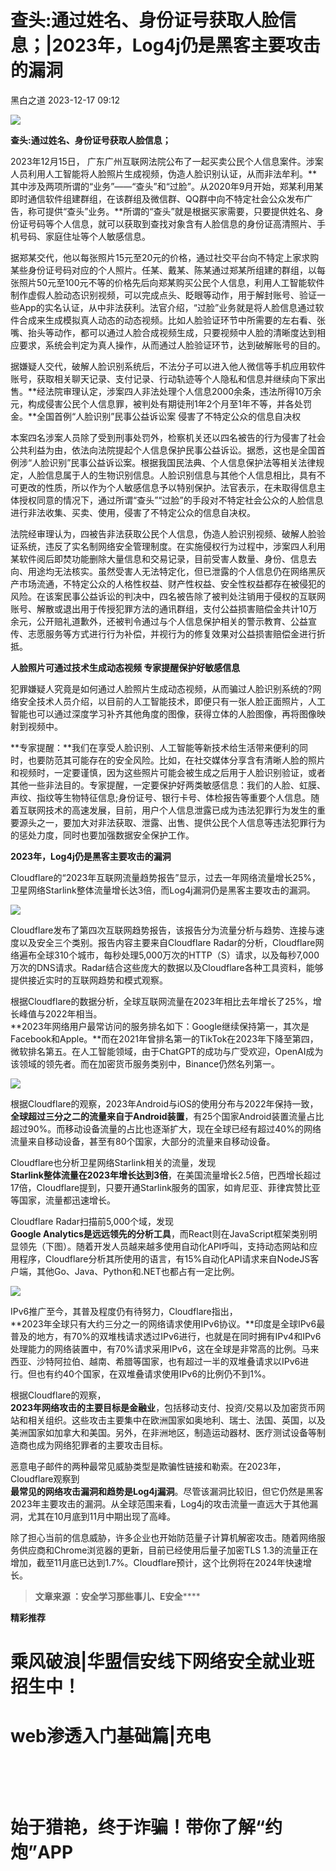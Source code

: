 #  查头:通过姓名、身份证号获取人脸信息；|2023年，Log4j仍是黑客主要攻击的漏洞   
 黑白之道   2023-12-17 09:12  
  
![](https://mmbiz.qpic.cn/mmbiz_gif/3xxicXNlTXLicwgPqvK8QgwnCr09iaSllrsXJLMkThiaHibEntZKkJiaicEd4ibWQxyn3gtAWbyGqtHVb0qqsHFC9jW3oQ/640?wx_fmt=gif "")  
  
**查头:通过姓名、身份证号获取人脸信息；**  
  
  
2023年12月15日， 广东广州互联网法院公布了一起买卖公民个人信息案件。涉案人员利用人工智能将人脸照片生成视频，伪造人脸识别认证，从而非法牟利。**其中涉及两项所谓的“业务”——“查头”和“过脸”。从2020年9月开始，郑某利用某即时通信软件组建群组，在该群组及微信群、QQ群中向不特定社会公众发布广告，称可提供“查头”业务。**所谓的“查头”就是根据买家需要，只要提供姓名、身份证号码等个人信息，就可以获取到查找对象含有人脸信息的身份证高清照片、手机号码、家庭住址等个人敏感信息。  
  
  
据郑某交代，他以每张照片15元至20元的价格，通过社交平台向不特定上家求购某些身份证号码对应的个人照片。任某、戴某、陈某通过郑某所组建的群组，以每张照片50元至100元不等的价格先后向郑某购买公民个人信息，利用人工智能软件制作虚假人脸动态识别视频，可以完成点头、眨眼等动作，用于解封账号、验证一些App的实名认证，从中非法获利。法官介绍，“过脸”业务就是将人脸信息通过软件合成来生成模拟真人动态的动态视频。比如人脸验证环节中所需要的左右看、张嘴、抬头等动作，都可以通过人脸合成视频生成，只要视频中人脸的清晰度达到相应要求，系统会判定为真人操作，从而通过人脸验证环节，达到破解账号的目的。  
  
据嫌疑人交代，破解人脸识别系统后，不法分子可以进入他人微信等手机应用软件账号，获取相关聊天记录、支付记录、行动轨迹等个人隐私和信息并继续向下家出售。**经法院审理认定，涉案四人非法处理个人信息2000余条，违法所得10万余元，构成侵害公民个人信息罪，被判处有期徒刑1年2个月至1年不等，并各处罚金。**全国首例“人脸识别”民事公益诉讼案 侵害了不特定公众的信息自决权  
  
本案四名涉案人员除了受到刑事处罚外，检察机关还以四名被告的行为侵害了社会公共利益为由，依法向法院提起个人信息保护民事公益诉讼。据悉，这也是全国首例涉“人脸识别”民事公益诉讼案。根据我国民法典、个人信息保护法等相关法律规定，人脸信息属于人的生物识别信息。人脸识别信息与其他个人信息相比，具有不可更改的性质，所以作为个人敏感信息予以特别保护。法官表示，在未取得信息主体授权同意的情况下，通过所谓“查头”“过脸”的手段对不特定社会公众的人脸信息进行非法收集、买卖、使用，侵害了不特定公众的信息自决权。  
  
法院经审理认为，四被告非法获取公民个人信息，伪造人脸识别视频、破解人脸验证系统，违反了实名制网络安全管理制度。在实施侵权行为过程中，涉案四人利用某软件阅后即焚功能删除大量信息和交易记录，目前受害人数量、身份、信息去向、用途均无法核实。虽然受害人无法特定化，但已泄露的个人信息仍在网络黑灰产市场流通，不特定公众的人格性权益、财产性权益、安全性权益都存在被侵犯的风险。在该案民事公益诉讼的判决中，四名被告除了被判处注销用于侵权的互联网账号、解散或退出用于传授犯罪方法的通讯群组，支付公益损害赔偿金共计10万余元，公开赔礼道歉外，还被判令通过与个人信息保护相关的警示教育、公益宣传、志愿服务等方式进行行为补偿，并视行为的修复效果对公益损害赔偿金进行折抵。  
  
**人脸照片可通过技术生成动态视频 专家提醒保护好敏感信息**  
  
犯罪嫌疑人究竟是如何通过人脸照片生成动态视频，从而骗过人脸识别系统的?网络安全技术人员介绍，以目前的人工智能技术，即便只有一张人脸正面照片，人工智能也可以通过深度学习补齐其他角度的图像，获得立体的人脸图像，再将图像映射到视频中。  
  
**专家提醒：**我们在享受人脸识别、人工智能等新技术给生活带来便利的同时，也要防范其可能存在的安全风险。比如，在社交媒体分享含有清晰人脸的照片和视频时，一定要谨慎，因为这些照片可能会被生成之后用于人脸识别验证，或者其他一些非法目的。专家提醒，一定要保护好两类敏感信息：我们的人脸、虹膜、声纹、指纹等生物特征信息;身份证号、银行卡号、体检报告等重要个人信息。随着互联网技术的高速发展，目前，用户个人信息泄露已成为违法犯罪行为发生的重要源头之一，要加大对非法获取、泄露、出售、提供公民个人信息等违法犯罪行为的惩处力度，同时也要加强数据安全保护工作。  
  
**2023年，Log4j仍是黑客主要攻击的漏洞**  
  
  
Cloudflare的“2023年互联网流量趋势报告”显示，过去一年网络流量增长25%，卫星网络Starlink整体流量增长达3倍，而Log4j漏洞仍是黑客主要攻击的漏洞。  
  
![](https://mmbiz.qpic.cn/sz_mmbiz_png/QmbJGbR2j6wdZPyTRK1gMrn8iaKP1EWUibKYKkqlpibs7cIiaCgOkPp63ichwpLGMn1ic91dvdXPhovLJx8er3qicxDyA/640?wx_fmt=png&from=appmsg&wxfrom=13 "")  
  
  
  
  
Cloudflare发布了第四次互联网趋势报告，该报告分为流量分析与趋势、连接与速度以及安全三个类别。报告内容主要来自Cloudflare Radar的分析，Cloudflare网络遍布全球310个城市，每秒处理5,000万次的HTTP（S）请求，以及每秒7,000万次的DNS请求。Radar结合这些庞大的数据以及Cloudflare各种工具资料，能够提供接近实时的互联网趋势和模式观察。  
  
根据Cloudflare的数据分析，全球互联网流量在2023年相比去年增长了25%，增长峰值与2022年相当。  
**2023年网络用户最常访问的服务排名如下：Google继续保持第一，其次是Facebook和Apple。**而在2021年曾排名第一的TikTok在2023年下降至第四，微软排名第五。在人工智能领域，由于ChatGPT的成功与广受欢迎，OpenAI成为该领域的领先者。而在加密货币服务类别中，Binance仍然名列第一。  
  
![](https://mmbiz.qpic.cn/sz_mmbiz_png/QmbJGbR2j6wdZPyTRK1gMrn8iaKP1EWUib5eqgnv3MvUcXibTlRq3nZibT3h4kcPlf2a830X4TjVvfp6uBkWPhGZ9g/640?wx_fmt=png&from=appmsg&wxfrom=5&wx_lazy=1&wx_co=1 "")  
  
  
根据Cloudflare的观察，2023年Android与iOS的使用分布与2022年保持一致，  
**全球超过三分之二的流量来自于Android装置**，有25个国家Android装置流量占比超过90%。而移动设备流量的占比也逐渐扩大，现在全球已经有超过40%的网络流量来自移动设备，甚至有80个国家，大部分的流量来自移动设备。  
  
Cloudflare也分析卫星网络Starlink相关的流量，发现  
**Starlink整体流量在2023年增长达到3倍**，在美国流量增长2.5倍，巴西增长超过17倍，Cloudflare提到，只要开通Starlink服务的国家，如肯尼亚、菲律宾赞比亚等国家，流量都迅速增长。  
  
Cloudflare Radar扫描前5,000个域，发现  
**Google Analytics是远远领先的分析工具**，而React则在JavaScript框架类别明显领先（下图）。随着开发人员越来越多使用自动化API呼叫，支持动态网站和应用程序，Cloudflare分析其所使用的语言，有15%自动化API请求来自NodeJS客户端，其他Go、Java、Python和.NET也都占有一定比例。  
  
![](https://mmbiz.qpic.cn/sz_mmbiz_png/QmbJGbR2j6wdZPyTRK1gMrn8iaKP1EWUibv1TcptWcANRCsTn24UpOsdIr2WcVQxRbAAqB3zUJYStD2BruiaibpdXQ/640?wx_fmt=png&from=appmsg&wxfrom=5&wx_lazy=1&wx_co=1 "")  
  
  
  
  
IPv6推广至今，其普及程度仍有待努力，Cloudflare指出，  
**2023年全球只有大约三分之一的网络请求使用IPv6协议。**印度是全球IPv6最普及的地方，有70%的双堆栈请求透过IPv6进行，也就是在同时拥有IPv4和IPv6处理能力的网络装置中，有70%请求采用IPv6，这在全球是非常高的比例。马来西亚、沙特阿拉伯、越南、希腊等国家，也有超过一半的双堆叠请求以IPv6进行。但也有约40个国家，在双堆叠请求使用IPv6的比例仍不到1%。  
  
根据Cloudflare的观察，  
**2023年网络攻击的主要目标是金融业**，包括移动支付、投资/交易以及加密货币网站和相关组织。这些攻击主要集中在欧洲国家如奥地利、瑞士、法国、英国，以及美洲国家如加拿大和美国。另外，在非洲地区，制造运动器材、医疗测试设备等制造商也成为网络犯罪者的主要攻击目标。  
  
恶意电子邮件的两种最常见威胁类型是欺骗性链接和勒索。在2023年，Cloudflare观察到  
**最常见的网络攻击漏洞和趋势是Log4j漏洞**。尽管该漏洞比较旧，但它仍然是黑客2023年主要攻击的漏洞。从全球范围来看，Log4j的攻击流量一直远大于其他漏洞，尤其在10月底到11月中期出现了高峰。  
  
除了担心当前的信息威胁，许多企业也开始防范量子计算机解密攻击。随着网络服务供应商和Chrome浏览器的更新，目前已经使用后量子加密TLS 1.3的流量正在增加，截至11月底已达到1.7%。Cloudflare预计，这个比例将在2024年快速增长。  
  
  
> **文章来源 ：安全学习那些事儿、E安全******  
  
  
**精彩推荐**  
  
  
  
  
# 乘风破浪|华盟信安线下网络安全就业班招生中！  
  
  
[](http://mp.weixin.qq.com/s?__biz=MzAxMjE3ODU3MQ==&mid=2650575781&idx=2&sn=ea0334807d87faa0c2b30770b0fa710d&chksm=83bdf641b4ca7f5774129396e8e916645b7aa7e2e2744984d724ca0019e913b491107e1d6e29&scene=21#wechat_redirect)  
  
  
# web渗透入门基础篇|充电  
  
  
‍[](http://mp.weixin.qq.com/s?__biz=MzAxMjE3ODU3MQ==&mid=2650545770&idx=1&sn=bccd02005a5c2050a1d276d92eefdbc8&chksm=83bd7b8eb4caf298ab54f7dfa3209f6e0a2ab8b54cd3cc27d68bddd96b7980c8e2fe37b61bbd&scene=21#wechat_redirect)  
  
  
‍  
# 始于猎艳，终于诈骗！带你了解“约炮”APP  
  
[](http://mp.weixin.qq.com/s?__biz=MzAxMjE3ODU3MQ==&mid=2650575222&idx=1&sn=ce9ab9d633804f2a0862f1771172c26a&chksm=83bdf492b4ca7d843d508982b4550e289055c3181708d9f02bf3c797821cc1d0d8652a0d5535&scene=21#wechat_redirect)  
  
**‍**  
  
  
